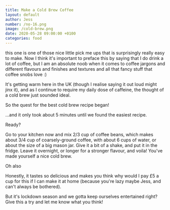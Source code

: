 ```yaml
---
title: Make a Cold Brew Coffee
layout: default
author: Jess
number: /no-16.png
image: /cold-brew.png
date: 2020-05-28 09:00:00 +0100
categories: food
---
```


this one is one of those nice little pick me ups that is surprisingly really easy to make. Now I think it's important to preface this by saying that I do drink a lot of coffee, but I am an absolute noob when it comes to coffee jargons and different flavours and finishes and textures and all that fancy stuff that coffee snobs love :)

It's getting warm here in the UK (though I realise saying it out loud might jinx it), and as I continue to require my daily dose of caffeine, the thought of a cold brew just sounded ideal.

So the quest for the best cold brew recipe began!

...and it only took about 5 minutes until we found the easiest recipe.

Ready?

Go to your kitchen now and mix 2/3 cup of coffee beans, which makes about 3/4 cup of coarsely-ground coffee, with about 6 cups of water, or about the size of a big mason jar. Give it a bit of a shake, and put it in the fridge. Leave it overnight, or longer for a stronger flavour, and voila! You've made yourself a nice cold brew.

Oh also 

Honestly, it tastes so delicious and makes you think why would I pay £5 a cup for this if I can make it at home (because you're lazy maybe Jess, and can't always be bothered).

But it's lockdown season and we gotta keep ourselves entertained right? Give this a try and let me know what you think!